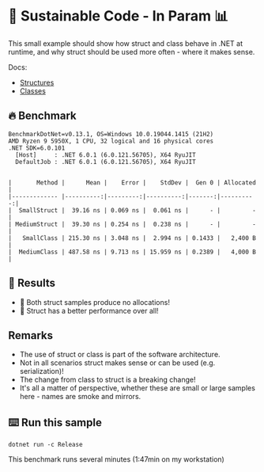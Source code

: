 # 🌳 Sustainable Code - In Param 📊

This small example should show how struct and class behave in .NET at runtime, and why struct should be used more often - where it makes sense.

Docs:
- [Structures](https://docs.microsoft.com/dotnet/csharp/language-reference/builtin-types/struct?WT.mc_id=DT-MVP-5001507)
- [Classes](https://docs.microsoft.com/dotnet/csharp/fundamentals/types/classes?WT.mc_id=DT-MVP-5001507)
## 🔥 Benchmark

```shell
BenchmarkDotNet=v0.13.1, OS=Windows 10.0.19044.1415 (21H2)
AMD Ryzen 9 5950X, 1 CPU, 32 logical and 16 physical cores
.NET SDK=6.0.101
  [Host]     : .NET 6.0.1 (6.0.121.56705), X64 RyuJIT
  DefaultJob : .NET 6.0.1 (6.0.121.56705), X64 RyuJIT


|       Method |      Mean |    Error |    StdDev |  Gen 0 | Allocated |
|------------- |----------:|---------:|----------:|-------:|----------:|
|  SmallStruct |  39.16 ns | 0.069 ns |  0.061 ns |      - |         - |
| MediumStruct |  39.30 ns | 0.254 ns |  0.238 ns |      - |         - |
|   SmallClass | 215.30 ns | 3.048 ns |  2.994 ns | 0.1433 |   2,400 B |
|  MediumClass | 487.58 ns | 9.713 ns | 15.959 ns | 0.2389 |   4,000 B |
```



## 🏁 Results

- 🔋 Both struct samples produce no allocations!
- 🚀 Struct has a better performance over all!

## Remarks

- The use of struct or class is part of the software architecture.
- Not in all scenarios struct makes sense or can be used (e.g. serialization)!
- The change from class to struct is a breaking change!
- It's all a matter of perspective, whether these are small or large samples here - names are smoke and mirrors.

## ⌨️ Run this sample

```shell
dotnet run -c Release
```

This benchmark runs several minutes (1:47min on my workstation)
